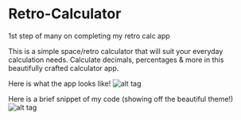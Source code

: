 # Retro-Calculator
1st step of many on completing my retro calc app

This is a simple space/retro calculator that will suit your everyday calculation needs. Calculate decimals, percentages & more in this beautifully crafted calculator app.

Here is what the app looks like!
![alt tag](http://mccoygames.com/wp-content/uploads/2016/05/Screen-Shot-2016-05-13-at-8.32.24-AM.png)


Here is a brief snippet of my code (showing off the beautiful theme!)
![alt tag](http://mccoygames.com/wp-content/uploads/2016/05/Screen-Shot-2016-05-13-at-8.33.47-AM.png)
